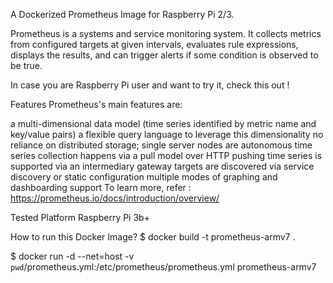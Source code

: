 A Dockerized Prometheus Image for Raspberry Pi 2/3.

Prometheus is a systems and service monitoring system. It collects metrics from configured targets at given intervals, evaluates rule expressions, displays the results, and can trigger alerts if some condition is observed to be true.

In case you are Raspberry Pi user and want to try it, check this out !

Features
Prometheus's main features are:

a multi-dimensional data model (time series identified by metric name and key/value pairs)
a flexible query language to leverage this dimensionality
no reliance on distributed storage; single server nodes are autonomous
time series collection happens via a pull model over HTTP
pushing time series is supported via an intermediary gateway
targets are discovered via service discovery or static configuration
multiple modes of graphing and dashboarding support
To learn more, refer : https://prometheus.io/docs/introduction/overview/

Tested Platform
Raspberry Pi 3b+

How to run this Docker Image?
$ docker build -t prometheus-armv7 .

$ docker run -d --net=host -v `pwd`/prometheus.yml:/etc/prometheus/prometheus.yml prometheus-armv7
